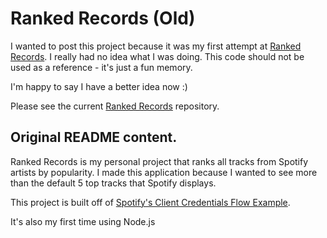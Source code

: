 # Ranked Records (Old)

I wanted to post this project because it was my first attempt at [Ranked Records](https://github.com/HannahGuo/RankedRecords). I really had no idea what I was doing. This code should not be used as a reference - it's just a fun memory.

I'm happy to say I have a better idea now :)

Please see the current [Ranked Records](https://github.com/HannahGuo/RankedRecords) repository.

## Original README content.

Ranked Records is my personal project that ranks all tracks from Spotify artists by popularity. I made this application because I wanted to see more than the default 5 top tracks that Spotify displays. 

This project is built off of [Spotify's Client Credentials Flow Example](https://github.com/spotify/web-api-auth-examples). 

It's also my first time using Node.js